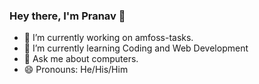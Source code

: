### Hey there, I'm Pranav 👋

- 🔭 I’m currently working on amfoss-tasks.
- 🌱 I’m currently learning Coding and Web Development
- 💬 Ask me about computers.
- 😄 Pronouns: He/His/Him

